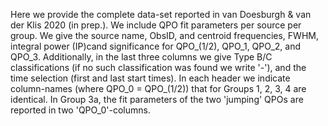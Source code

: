 Here we provide the complete data-set reported in van Doesburgh & van der Klis 2020 (in prep.).
We include QPO fit parameters per source per group. 
We give the source name, ObsID, and centroid frequencies, FWHM, integral power (IP)cand significance for QPO_(1/2), QPO_1, QPO_2, and QPO_3. Additionally, in the last three columns we give Type B/C classifications (if no such classification was found we write '-'), and the time selection (first and last start times). 
In each header we indicate column-names (where QPO_0 = QPO_(1/2)) that for Groups 1, 2, 3, 4 are identical. In Group 3a, the fit parameters of the two 'jumping' QPOs are reported in two 'QPO_0'-columns.
